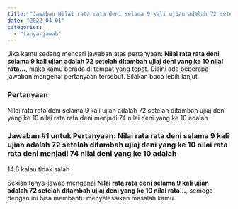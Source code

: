 ```yaml
---
title: "Jawaban Nilai rata rata deni selama 9 kali ujian adalah 72 setelah ditambah ujiaj deni yang ke 10 nilai rata..."
date: "2022-04-01"
categories: 
  - "tanya-jawab"
---
```


Jika kamu sedang mencari jawaban atas pertanyaan: **Nilai rata rata deni selama 9 kali ujian adalah 72 setelah ditambah ujiaj deni yang ke 10 nilai rata...**, maka kamu berada di tempat yang tepat. Disini ada beberapa jawaban mengenai pertanyaan tersebut. Silakan baca lebih lanjut.

### Pertanyaan

Nilai rata rata deni selama 9 kali ujian adalah 72 setelah ditambah ujiaj deni yang ke 10 nilai rata rata deni menjadi 74 nilai deni yang ke 10 adalah

### Jawaban #1 untuk Pertanyaan: Nilai rata rata deni selama 9 kali ujian adalah 72 setelah ditambah ujiaj deni yang ke 10 nilai rata rata deni menjadi 74 nilai deni yang ke 10 adalah

14.6 kalau tidak salah

Sekian tanya-jawab mengenai **Nilai rata rata deni selama 9 kali ujian adalah 72 setelah ditambah ujiaj deni yang ke 10 nilai rata...**, semoga dengan ini bisa membantu menyelesaikan masalah kamu.
